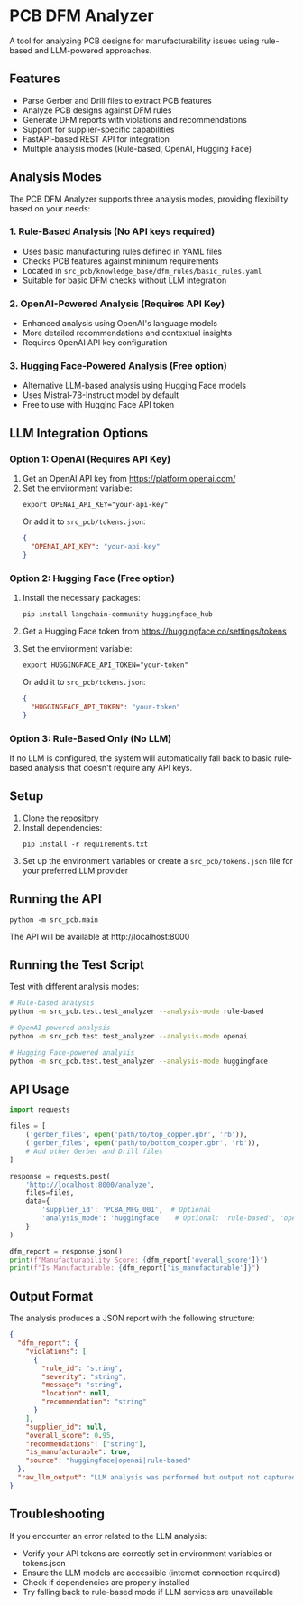 # PCB DFM Analyzer

A tool for analyzing PCB designs for manufacturability issues using rule-based and LLM-powered approaches.

## Features

- Parse Gerber and Drill files to extract PCB features
- Analyze PCB designs against DFM rules
- Generate DFM reports with violations and recommendations
- Support for supplier-specific capabilities
- FastAPI-based REST API for integration
- Multiple analysis modes (Rule-based, OpenAI, Hugging Face)

## Analysis Modes

The PCB DFM Analyzer supports three analysis modes, providing flexibility based on your needs:

### 1. Rule-Based Analysis (No API keys required)
- Uses basic manufacturing rules defined in YAML files
- Checks PCB features against minimum requirements
- Located in `src_pcb/knowledge_base/dfm_rules/basic_rules.yaml`
- Suitable for basic DFM checks without LLM integration

### 2. OpenAI-Powered Analysis (Requires API Key)
- Enhanced analysis using OpenAI's language models
- More detailed recommendations and contextual insights
- Requires OpenAI API key configuration

### 3. Hugging Face-Powered Analysis (Free option)
- Alternative LLM-based analysis using Hugging Face models
- Uses Mistral-7B-Instruct model by default
- Free to use with Hugging Face API token

## LLM Integration Options

### Option 1: OpenAI (Requires API Key)

1. Get an OpenAI API key from https://platform.openai.com/
2. Set the environment variable:
   ```
   export OPENAI_API_KEY="your-api-key"
   ```
   Or add it to `src_pcb/tokens.json`:
   ```json
   {
     "OPENAI_API_KEY": "your-api-key"
   }
   ```

### Option 2: Hugging Face (Free option)

1. Install the necessary packages:
   ```
   pip install langchain-community huggingface_hub
   ```

2. Get a Hugging Face token from https://huggingface.co/settings/tokens
3. Set the environment variable:
   ```
   export HUGGINGFACE_API_TOKEN="your-token"
   ```
   Or add it to `src_pcb/tokens.json`:
   ```json
   {
     "HUGGINGFACE_API_TOKEN": "your-token"
   }
   ```

### Option 3: Rule-Based Only (No LLM)

If no LLM is configured, the system will automatically fall back to basic rule-based analysis that doesn't require any API keys.

## Setup

1. Clone the repository
2. Install dependencies:
   ```
   pip install -r requirements.txt
   ```
3. Set up the environment variables or create a `src_pcb/tokens.json` file for your preferred LLM provider

## Running the API

```
python -m src_pcb.main
```

The API will be available at http://localhost:8000

## Running the Test Script

Test with different analysis modes:

```bash
# Rule-based analysis
python -m src_pcb.test.test_analyzer --analysis-mode rule-based

# OpenAI-powered analysis
python -m src_pcb.test.test_analyzer --analysis-mode openai

# Hugging Face-powered analysis
python -m src_pcb.test.test_analyzer --analysis-mode huggingface
```

## API Usage

```python
import requests

files = [
    ('gerber_files', open('path/to/top_copper.gbr', 'rb')),
    ('gerber_files', open('path/to/bottom_copper.gbr', 'rb')),
    # Add other Gerber and Drill files
]

response = requests.post(
    'http://localhost:8000/analyze',
    files=files,
    data={
        'supplier_id': 'PCBA_MFG_001',  # Optional
        'analysis_mode': 'huggingface'   # Optional: 'rule-based', 'openai', 'huggingface', or 'auto'
    }
)

dfm_report = response.json()
print(f"Manufacturability Score: {dfm_report['overall_score']}")
print(f"Is Manufacturable: {dfm_report['is_manufacturable']}")
```

## Output Format

The analysis produces a JSON report with the following structure:

```json
{
  "dfm_report": {
    "violations": [
      {
        "rule_id": "string",
        "severity": "string",
        "message": "string",
        "location": null,
        "recommendation": "string"
      }
    ],
    "supplier_id": null,
    "overall_score": 0.95,
    "recommendations": ["string"],
    "is_manufacturable": true,
    "source": "huggingface|openai|rule-based"
  },
  "raw_llm_output": "LLM analysis was performed but output not captured"
}
```

## Troubleshooting

If you encounter an error related to the LLM analysis:
- Verify your API tokens are correctly set in environment variables or tokens.json
- Ensure the LLM models are accessible (internet connection required)
- Check if dependencies are properly installed
- Try falling back to rule-based mode if LLM services are unavailable
